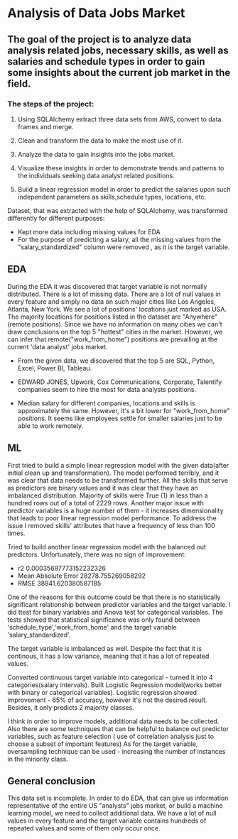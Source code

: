 # Analysis of Data Jobs Market

## The goal of the project is to analyze data analysis related jobs, necessary skills, as well as salaries and schedule types in order to gain some insights about the current job market in the field.

### The steps of the project:
1. Using SQLAlchemy extract three data sets from AWS, convert to data frames and merge.

2. Clean and transform the data to make the most use of it.

3. Analyze the data to gain insights into the jobs market.

4. Visualize these insights in order to demonstrate trends and patterns to the individuals seeking data analyst related positions.

5. Build a linear regression model in order to predict the salaries upon such independent parameters as skills,schedule types, locations, etc.



Dataset, that was extracted with the help of SQLAlchemy, was transformed differently for different purposes:
- Kept more data including missing values for EDA
- For the purpose of predicting a salary, all the missing values from the "salary_standardized" column were removed , as it is the target variable.

## EDA
During the EDA it was discovered that target variable is not normally distributed. There is a lot of missing data. There are a lot of null values in every feature and simply no data on such major cities like Los Angeles, Atlanta, New York. We see a lot of positions' locations just marked as USA. The majority locations for positions listed in the dataset are "Anywhere"(remote positions). Since we have no information on many cities we can't draw conclusions on the top 5 "hottest" cities in the market. However, we can infer that remote("work_from_home") positions are prevailing at the current 'data analyst' jobs market. 

* From the given data, we discovered that the top 5 are SQL, Python, Excel, Power BI, Tableau.

* EDWARD JONES, Upwork, Cox Communications, Corporate, Talentify companies seem to hire the most for data analysts positions.

* Median salary for different companies, locations and skills is approximately the same. However, it's a bit lower for "work_from_home" positions. It seems like employees settle for smaller salaries just to be able to work remotely.

## ML
First tried to build a simple linear regression model with the given data(after initial clean up and transformation). The model performed terribly, and it was clear that data needs to be transformed further.
All the skills that serve as predictors are binary values and it was clear that they have an imbalanced distribution. Majority of skills were True (1) in less than a hundred rows out of a total of 2229 rows. 
Another major issue with predictor variables is a huge number of them - it increases dimensionality that leads to poor linear regression model performance. To address the issue I removed skills' attributes that have a frequency of less than 100 times.

Tried to build another linear regression model with the balanced out predictors. Unfortunately, there was no sign of improvement:
- r2 0.00035697773152232326
- Mean Absolute Error 28278.755269058292
- RMSE 38941.620380587185

One of the reasons for this outcome could be that there is no statistically significant relationship between predictor variables and the target variable. I did ttest for binary variables and Anova test for categorical variables. The tests showed that statistical significance was only found between 'schedule_type','work_from_home' and the target variable 'salary_standardized'.

The target variable is imbalanced as well. Despite the fact that it is continous, it has a low variance, meaning that it has a lot of repeated values.

Converted continuous target variable into categorical - turned it into 4 categories(salary intervals).
 Built Logistic Regression model(works better with binary or categorical variables). 
 Logistic regression showed improvement - 65% of accuracy, however it's not the desired result. Besides, it only predicts 2 majority classes.

 I think in order to improve models, additional data needs to be collected. Also there are some techniques that can be helpful to balance out predictor variables, such as feature selection ( use of correlation analysis just to choose a subset of important features)
 As for the target variable, oversampling technique can be used - increasing the number of instances in the minority class.

 ## General conclusion
This data set is incomplete. In order to do EDA, that can give us information representative of the entire US "analysts" jobs market, or build a machine learning model, we need to collect additional data. We have a lot of null values in every feature and the target variable contains hundreds of repeated values and some of them only occur once.


